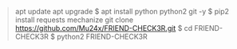 >apt update 
>apt upgrade 
$ apt install python python2 git -y
$ pip2 install requests mechanize
git clone https://github.com/Mu24x/FRIEND-CHECK3R.git
$ cd FRIEND-CHECK3R
$ python2 FRIEND-CHECK3R
